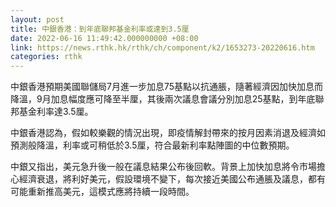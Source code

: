 ```yaml
---
layout: post
title: 中銀香港：到年底聯邦基金利率或達到3.5厘
date: 2022-06-16 11:49:42.000000000 +08:00
link: https://news.rthk.hk/rthk/ch/component/k2/1653273-20220616.htm
categories: rthk
---
```


中銀香港預期美國聯儲局7月進一步加息75基點以抗通脹，隨著經濟因加快加息而降溫，9月加息幅度應可降至半厘，其後兩次議息會議分別加息25基點，到年底聯邦基金利率達3.5厘。

中銀香港認為，假如較樂觀的情況出現，即疫情解封帶來的按月因素消退及經濟如預測般降溫，利率或可稍低於3.5厘，符合最新利率點陣圖的中位數預期。

中銀又指出，美元急升後一般在議息結果公布後回軟。背景上加快加息將令市場擔心經濟衰退，將利好美元，假設環境不變下，每次接近美國公布通脹及議息，都有可能重新推高美元，這模式應將持續一段時間。

